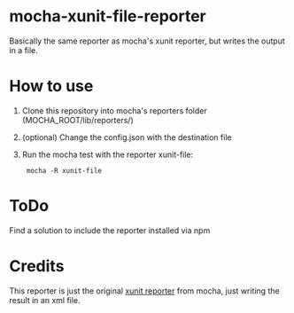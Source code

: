 mocha-xunit-file-reporter
=========================

Basically the same reporter as mocha's xunit reporter, but writes the output in a file.

# How to use

1. Clone this repository into mocha's reporters folder (MOCHA_ROOT/lib/reporters/)
2. (optional) Change the config.json with the destination file
3. Run the mocha test with the reporter xunit-file:

        mocha -R xunit-file


# ToDo
Find a solution to include the reporter installed via npm

# Credits
This reporter is just the original [xunit reporter](https://github.com/visionmedia/mocha/blob/master/lib/reporters/xunit.js) from mocha, just writing the result in an xml file.